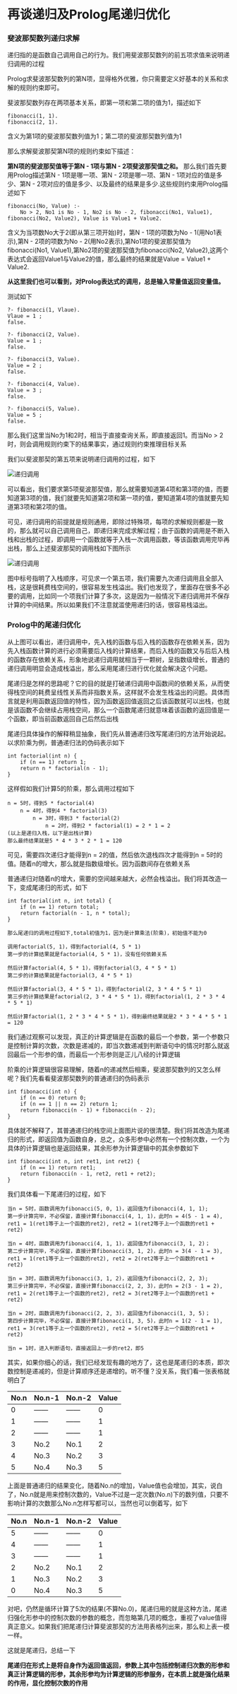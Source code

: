 # 再谈递归及Prolog尾递归优化

### 斐波那契数列递归求解
递归指的是函数自己调用自己的行为。我们用斐波那契数列的前五项求值来说明递归调用的过程

Prolog求斐波那契数列的第N项，显得格外优雅，你只需要定义好基本的关系和求解的规则约束即可。

斐波那契数列存在两项基本关系，即第一项和第二项的值为1，描述如下

```
fibonacci(1, 1).
fibonacci(2, 1).
```

含义为第1项的斐波那契数列值为1；第二项的斐波那契数列值为1

那么求解斐波那契第N项的规则约束如下描述：

**第N项的斐波那契值等于第N - 1项与第N - 2项斐波那契值之和。** 那么我们首先要用Prolog描述第N - 1项是哪一项、第N - 2项是哪一项、第N - 1项对应的值是多少、第N - 2项对应的值是多少、以及最终的结果是多少.这些规则约束用Prolog描述如下

```
fibonacci(No, Value) :- 
    No > 2, No1 is No - 1, No2 is No - 2, fibonacci(No1, Value1), fibonacci(No2, Value2), Value is Value1 + Value2.
```

含义为当项数No大于2(即从第三项开始)时，第N - 1项的项数为No - 1(用No1表示),第N - 2项的项数为No - 2(用No2表示),第No1项的斐波那契值为fibonacci(No1, Value1),第No2项的斐波那契值为fibonacci(No2, Value2),这两个表达式会返回Value1与Value2的值，那么最终的结果就是Value = Value1 + Value2.

**从这里我们也可以看到，对Prolog表达式的调用，总是输入常量值返回变量值。**

测试如下

```
?- fibonacci(1, Vlaue).
Vlaue = 1 ;
false.

?- fibonacci(2, Value).
Value = 1 ;
false.

?- fibonacci(3, Value).
Value = 2 ;
false.

?- fibonacci(4, Value).
Value = 3 ;
false.

?- fibonacci(5, Value).
Value = 5 ;
false.
```

那么我们这里当No为1和2时，相当于直接查询关系，即直接返回1。而当No > 2时，则会调用规则约束下的结果事实，通过规则约束推理目标关系

我们以斐波那契的第五项来说明递归调用的过程，如下

![递归调用](https://cdn.nlark.com/yuque/0/2019/png/257195/1549425099526-69ddcd2f-0a8e-4154-bcc4-7f80369bbbf6.png)

可以看出，我们要求第5项斐波那契值，那么就需要知道第4项和第3项的值，而要知道第3项的值，我们就要先知道第2项和第一项的值，要知道第4项的值就要先知道第3项和第2项的值。

可见，递归调用的前提就是规则通用，即除过特殊项，每项的求解规则都是一致的，那么就可以自己调用自己，即递归来完成求解过程；由于函数的调用是不断入栈和出栈的过程，即调用一个函数就等于入栈一次调用函数，等该函数调用完毕再出栈，那么上述斐波那契的调用栈如下图所示

![递归调用](https://cdn.nlark.com/yuque/0/2019/png/257195/1549425099563-8035c288-7478-4d37-a080-5bc5b2215666.png)

图中标号指明了入栈顺序，可见求一个第五项，我们需要九次递归调用且全部入栈，这是很耗费栈空间的，很容易发生栈溢出。我们也发现了，里面存在很多不必要的调用，比如同一个项我们计算了多次，这是因为一般情况下递归调用并不保存计算的中间结果。所以如果我们不注意就滥使用递归的话，很容易栈溢出。

### Prolog中的尾递归优化

从上图可以看出，递归调用中，先入栈的函数与后入栈的函数存在依赖关系，因为先入栈函数计算的进行必须需要后入栈的计算结果，而后入栈的函数又与后后入栈的函数存在依赖关系，形象地说递归调用就相当于一颗树，呈指数级增长，普通的递归调用明显会造成栈溢出，那么采用尾递归进行优化就会解决这个问题。

尾递归是怎样的思路呢？它的目的就是打破递归调用中函数间的依赖关系，从而使得栈空间的耗费呈线性关系而非指数关系，这样就不会发生栈溢出的问题。具体而言就是利用函数返回值的特性，因为函数返回值返回之后该函数就可以出栈，也就是该函数不会继续占用栈空间，那么一个函数尾递归就意味着该函数的返回值是一个函数，即当前函数返回自己后然后出栈

尾递归具体操作的解释稍显抽象，我们先从普通递归改写尾递归的方法开始说起。以求阶乘为例，普通递归法的伪码表示如下

```
int factorial(int n) {
    if (n == 1) return 1;
    return n * factorial(n - 1);
}
```

这样假如我们计算5的阶乘，那么调用过程如下

```
n = 5时，得到5 * factorial(4)
    n = 4时，得到4 * factorial(3)
        n = 3时，得到3 * factorial(2)
            n = 2时，得到2 * factorial(1) = 2 * 1 = 2
(以上是递归入栈，以下是出栈计算)
那么最终结果就是5 * 4 * 3 * 2 * 1 = 120
```

可见，需要四次递归才能得到n = 2的值，然后依次退栈四次才能得到n = 5时的值。随着n的增大，那么就是指数级增长。因为函数间存在依赖关系

普通递归对随着n的增大，需要的空间越来越大，必然会栈溢出。我们将其改造一下，变成尾递归的形式，如下

```
int factorial(int n, int total) {
    if (n == 1) return total;
    return factorial(n - 1, n * total);
}
```

```
那么尾递归的调用过程如下,total初值为1，因为是计算乘法(阶乘)，初始值不能为0

调用factorial(5, 1)，得到factorial(4, 5 * 1)
第一步的计算结果就是factorial(4, 5 * 1)，没有任何依赖关系

然后计算factorial(4, 5 * 1)，得到factorial(3, 4 * 5 * 1)
第二步的计算结果就是factorial(3, 4 * 5 * 1)

然后计算factorial(3, 4 * 5 * 1)，得到factorial(2, 3 * 4 * 5 * 1)
第三步的计算结果是factorial(2, 3 * 4 * 5 * 1)，得到factorial(1, 2 * 3 * 4 * 5 * 1)

然后计算factorial(1, 2 * 3 * 4 * 5 * 1)，得到最终结果就是2 * 3 * 4 * 5 * 1 = 120
```

我们通过观察可以发现，真正的计算逻辑是在函数的最后一个参数，第一个参数只是控制计算的次数，次数是递减的，即当次数递减到判断语句中的情况时那么就返回最后一个形参的值，而最后一个形参则是正儿八经的计算逻辑

阶乘的计算逻辑很容易理解，随着n的递减然后相乘，斐波那契数列的又怎么样呢？我们先看看斐波那契数列的普通递归的伪码表示

```
int fibonacci(int n) {
    if (n == 0) return 0;
    if (n == 1 || n == 2) return 1;
    return fibonacci(n - 1) + fibonacci(n - 2);
}
```

具体就不解释了，其普通递归的栈空间上面图片说的很清楚。我们将其改造为尾递归的形式，即返回值为函数自身，总之，众多形参中必然有一个控制次数，一个为具体的计算逻辑也是返回结果，其余形参为计算逻辑中的其余参数如下

```
int fibonacci(int n, int ret1, int ret2) {
    if (n == 1) return ret1;
    return fibonacci(n - 1, ret2, ret1 + ret2);
}
```

我们具体看一下尾递归的过程，如下

```
当n = 5时，函数调用为fibonacci(5, 0, 1)，返回值为fibonacci(4, 1, 1);
第一步计算完毕，不必保留，直接计算fibonacci(4, 1, 1)，此时n = 4(5 - 1 = 4), ret1 = 1(ret1等于上一个函数的ret2), ret2 = 1(ret2等于上一个函数的ret1 + ret2)

当n = 4时，函数调用为fibonacci(4, 1, 1)，返回值为fibonacci(3, 1, 2)；
第二步计算完毕，不必保留，直接计算fibonacci(3, 1, 2)，此时n = 3(4 - 1 = 3), ret1 = 1(ret1等于上一个函数的ret2), ret2 = 2(ret2等于上一个函数的ret1 + ret2)

当n = 3时，函数调用为fibonacci(3, 1, 2)，返回值为fibonacci(2, 2, 3);
第三步计算完毕，不必保留，直接计算fibonacci(2, 2, 3)，此时n = 2(3 - 1 = 2), ret1 = 2(ret1等于上一个函数的ret2), ret2 = 3(ret2等于上一个函数的ret1 + ret2)

当n = 2时，函数调用为fibonacci(2, 2, 3)，返回值为fibonacci(1, 3, 5)；
第四步计算完毕，不必保留，直接计算fibonacci(1, 3, 5)，此时n = 1(2 - 1 = 1), ret1 = 3(ret1等于上一个函数的ret2), ret2 = 5(ret2等于上一个函数的ret1 + ret2)

当n = 1时，进入判断语句，直接返回上一步的ret2，即5
```

其实，如果你细心的话，我们已经发现有趣的地方了，这也是尾递归的本质，即次数控制是递减的，但是计算顺序还是递增的。听不懂？没关系，我们看一张表格就明白了

|No.n|No.n-1|No.n-2|Value|
|------|------|------|------|
|0|——|——|0|
|1|——|——|1|
|2|——|——|1|
|3|No.2|No.1|2|
|4|No.3|No.2|3|
|5|No.4|No.3|5|

上面是普通递归的结果变化，随着No.n的增加，Value值也会增加，其实，说白了，No.n就是用来控制次数的，Value不过是一定次数(No.n)下的数列值，只要不影响计算的次数那么No.n怎样写都可以，当然也可以倒着写，如下

|No.n|No.n-1|No.n-2|Value|
|------|------|------|------|
|5|——|——|0|
|4|——|——|1|
|3|——|——|1|
|2|No.2|No.1|2|
|1|No.3|No.2|3|
|0|No.4|No.3|5|

对吧，仍然是循环计算了5次的结果(不算No.0)，尾递归用的就是这种方法，尾递归强化形参中的控制次数的参数的概念，而忽略第几项的概念，重视了value值得真正意义。如果我们把尾递归计算斐波那契的方法用表格列出来，那么和上表一模一样。

这就是尾递归，总结一下

**尾递归在形式上是将自身作为返回值返回，参数上其中包括控制递归次数的形参和真正计算逻辑的形参，其余形参均为计算逻辑的形参服务，在本质上就是强化结果的作用，显化控制次数的作用**